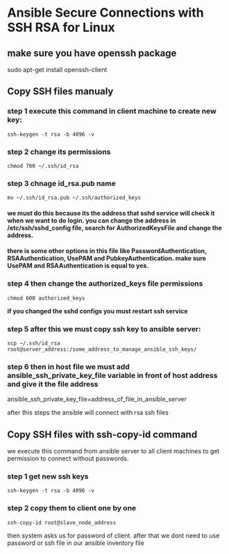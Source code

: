 # Ansible Secure Connections with SSH RSA for Linux

## make sure you have openssh package

sudo apt-get install openssh-client

## Copy SSH files **manualy**

### step 1 execute this command in client machine to create new key:

    ssh-keygen -t rsa -b 4096 -v

### step 2 change its permissions

    chmod 700 ~/.ssh/id_rsa

### step 3 chnage id_rsa.pub name

    mv ~/.ssh/id_rsa.pub ~/.ssh/authorized_keys

#### we must do this because its the address that sshd service will check it when we want to do login. you can change the address in /etc/ssh/sshd_config file, search for AuthorizedKeysFile and change the address.

#### there is some other options in this file like PasswordAuthentication, RSAAuthentication, UsePAM and PubkeyAuthentication. make sure UsePAM and RSAAuthentication is equal to yes.

### step 4 then change the authorized_keys file permissions

    chmod 600 authorized_keys

**if you changed the sshd configs you must restart ssh service**

### step 5 after this we must copy ssh key to ansible server:

    scp ~/.ssh/id_rsa root@server_address:/some_address_to_manage_ansible_ssh_keys/

### step 6 then in host file we must add ansible_ssh_private_key_file variable in front of host address and give it the file address

ansible_ssh_private_key_file=address_of_file_in_ansible_server

after this steps the ansible will connect with rsa ssh files

## Copy SSH files with ssh-copy-id command

we execute this command from ansible server to all client machines to get permission to connect without passwords.

### step 1 get new ssh keys

    ssh-keygen -t rsa -b 4096 -v

### step 2 copy them to client one by one

    ssh-copy-id root@slave_node_address

then system asks us for password of client. after that we dont need to use password or ssh file in our ansible inventory file
